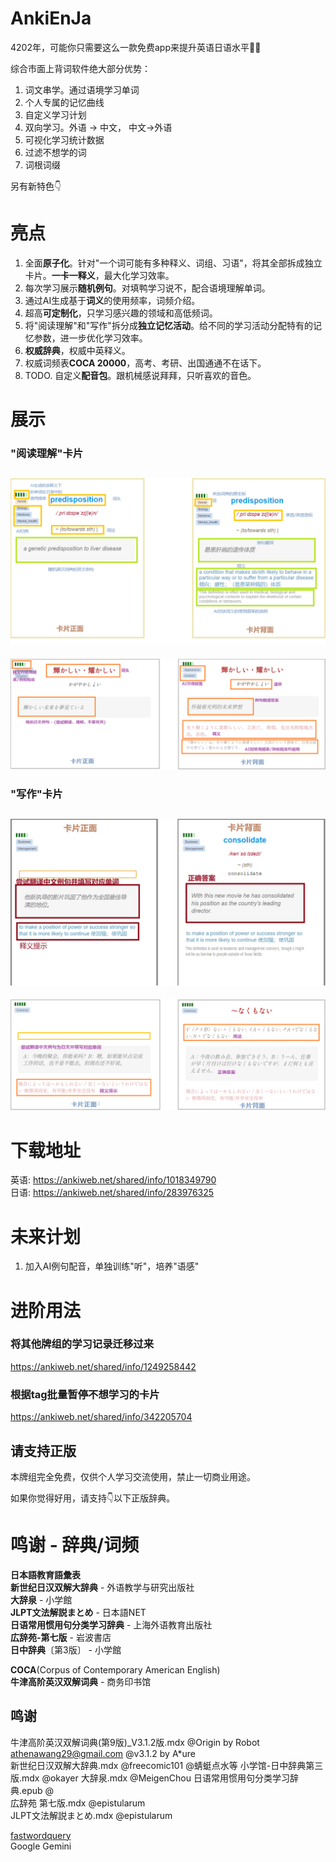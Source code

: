 # AnkiEnJa
4202年，可能你只需要这么一款免费app来提升英语日语水平🚀🚀  
  
综合市面上背词软件绝大部分优势：
1. 词文串学。通过语境学习单词
2. 个人专属的记忆曲线
3. 自定义学习计划
4. 双向学习。外语 -> 中文， 中文->外语
5. 可视化学习统计数据
6. 过滤不想学的词
7. 词根词缀

另有新特色👇
# 亮点
1. 全面**原子化**。针对"一个词可能有多种释义、词组、习语"，将其全部拆成独立卡片。**一卡一释义**，最大化学习效率。
2. 每次学习展示**随机例句**。对填鸭学习说不，配合语境理解单词。
3. 通过AI生成基于**词义**的使用频率，词频介绍。
4. 超高**可定制化**，只学习感兴趣的领域和高低频词。
5. 将"阅读理解"和"写作"拆分成**独立记忆活动**。给不同的学习活动分配特有的记忆参数，进一步优化学习效率。
6. **权威辞典**，权威中英释义。
7. 权威词频表**COCA 20000**，高考、考研、出国通通不在话下。
8. TODO. 自定义**配音包**。跟机械感说拜拜，只听喜欢的音色。

# 展示
### "阅读理解"卡片
![Read](screenshots/v2_read.png)
---
![JARead](screenshots/v2_Read_ja.png)
### "写作"卡片
![Write](screenshots/v2_write.png)
---
![JAWrite](screenshots/v2_Write_ja.png)

# 下载地址
英语: https://ankiweb.net/shared/info/1018349790  
日语: https://ankiweb.net/shared/info/283976325

# 未来计划
1. 加入AI例句配音，单独训练"听"，培养"语感"

# 进阶用法
### 将其他牌组的学习记录迁移过来
https://ankiweb.net/shared/info/1249258442

### 根据tag批量暂停不想学习的卡片
https://ankiweb.net/shared/info/342205704

## 请支持正版
本牌组完全免费，仅供个人学习交流使用，禁止一切商业用途。  
  
如果你觉得好用，请支持👇以下正版辞典。

# 鸣谢 - 辞典/词频
**日本語教育語彙表**  
**新世纪日汉双解大辞典** - 外语教学与研究出版社  
**大辞泉** - 小学館  
**JLPT文法解説まとめ** - 日本語NET  
**日语常用惯用句分类学习辞典** - 上海外语教育出版社  
**広辞苑-第七版** - 岩波書店  
**日中辞典**〔第3版〕 - 小学館  

**COCA**(Corpus of Contemporary American English)  
**牛津高阶英汉双解词典** - 商务印书馆 

## 鸣谢
牛津高阶英汉双解词典(第9版)_V3.1.2版.mdx @Origin by Robot athenawang29@gmail.com @v3.1.2 by A*ure  
新世纪日汉双解大辞典.mdx @freecomic101 @蜻蜓点水等
小学馆-日中辞典第三版.mdx @okayer
大辞泉.mdx @MeigenChou
日语常用惯用句分类学习辞典.epub @  
広辞苑 第七版.mdx @epistularum  
JLPT文法解説まとめ.mdx @epistularum  

[fastwordquery](https://github.com/sth2018/FastWordQuery)  
Google Gemini